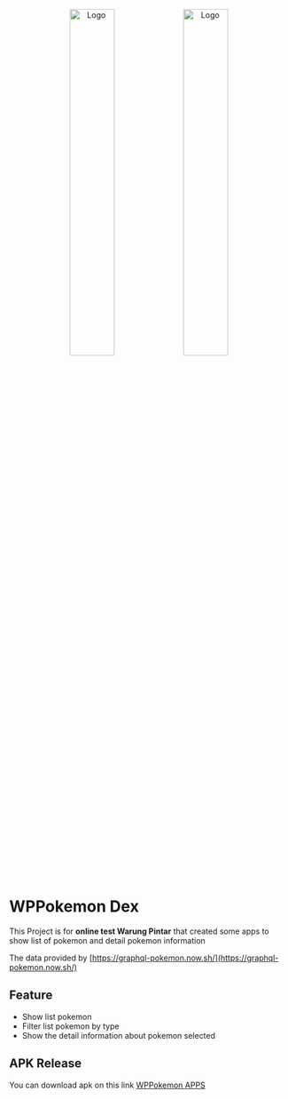<div align="center">
    <img src="App/images/sc1.jpeg" alt="Logo" width="40%">
    <img src="App/images/sc2.jpeg" alt="Logo" width="40%">
</div>

# WPPokemon Dex
This Project is for **online test Warung Pintar** that created some apps to show list of pokemon and detail pokemon information

The data provided by [https://graphql-pokemon.now.sh/](https://graphql-pokemon.now.sh/) 

## Feature
- Show list pokemon
- Filter list pokemon by type
- Show the detail information about pokemon selected

## APK Release
You can download apk on this link [WPPokemon APPS](https://drive.google.com/open?id=14aXCNxtCuBbUBSYoLqsTy8ArRFlttCHx)
